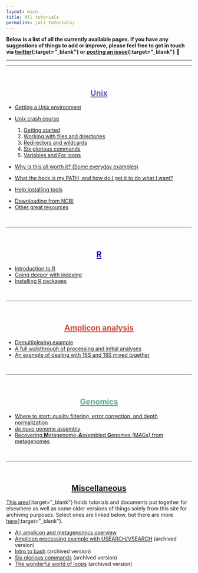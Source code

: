 ```yaml
---
layout: main
title: All tutorials
permalink: /all_tutorials/
---  
```


**Below is a list of all the currently available pages. If you have any suggestions of things to add or improve, please feel free to get in touch via [twitter](https://twitter.com/AstrobioMike){:target="_blank"} or [posting an issue](https://github.com/AstrobioMike/AstrobioMike.github.io/issues){:target="_blank"} 🙂**

---
---
<br>
<center><h2><a href="/unix/" style="color:#745bab">Unix</a></h2></center>  

* [Getting a Unix environment](/unix/getting_unix_env)
* [Unix crash course](/unix/unix-intro)
	1. [Getting started](/unix/getting-started)
	2. [Working with files and directories](/unix/working-with-files-and-dirs)
	3. [Redirectors and wildcards](/unix/wild-redirectors)
	4. [Six glorious commands](/unix/six-glorious-commands)
	5. [Variables and For loops](/unix/for-loops)  

* [Why is this all worth it? (Some everyday examples)](/unix/why)
* [What the heck is my PATH, and how do I get it to do what I want?](/unix/modifying_your_path)
* [Help installing tools](/unix/installing_tools)
<!--* [Some useful one-liners](/bash/one_liners)-->
* [Downloading from NCBI](/unix/ncbi_eutils)
* [Other great resources](/unix/other_resources)  
<br>

---
<br>
<center><h2><a href="/R/" style="color:#0000cc">R</a></h2></center>

* [Introduction to R](/R/basics)  
* [Going deeper with indexing](/R/more_indexing)  
* [Installing R packages](/R/installing_packages)  
<br>

---
<br>
<center><h2><a href="/amplicon/" style="color:#d64231">Amplicon analysis</a></h2></center>

* [Demultiplexing example](/amplicon/demultiplexing)  
* [A full walkthrough of processing and initial analyses](/amplicon/dada2_workflow_ex)  
* [An example of dealing with 16S and 18S mixed together](/amplicon/16S_and_18S_mixed)  
<br>

---
<br>
<center><h2><a href="/genomics/" style="color:#5bab87">Genomics</a></h2></center>

* [Where to start: quality filtering, error correction, and depth normalization](/genomics/where_to_start)  
* [*de novo* genome assembly](/genomics/de_novo_assembly) 
* [Recovering **M**etagenome-**A**ssembled **G**enomes (MAGs) from metagenomes](/genomics/metagen_anvio)
<br>

---
<br>
<center><h2><a href="/misc/">Miscellaneous</a></h2></center>

[This area](/misc/){:target="_blank"} holds tutorials and documents put together for elsewhere as well as some older versions of things solely from this site for archiving purposes. Select ones are linked below, but there are more [here](/misc/){:target="_blank"}.

* [An amplicon and metagenomics overview](/misc/amplicon_and_metagen)
* [Amplicon processing example with USEARCH/VSEARCH](/amplicon/workflow_ex) (archived version)
* [Intro to bash](/bash/bash_intro_binder) (archived version)
* [Six glorious commands](/bash/six_commands) (archived version)
* [The wonderful world of loops](/bash/for_loops) (archived version)


